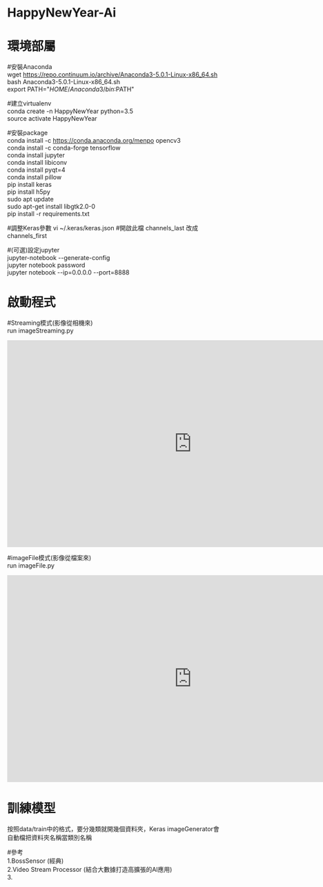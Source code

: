 # HappyNewYear-Ai

# 環境部屬
#安裝Anaconda  
wget https://repo.continuum.io/archive/Anaconda3-5.0.1-Linux-x86_64.sh  
bash Anaconda3-5.0.1-Linux-x86_64.sh  
export PATH="$HOME/Anaconda3/bin:$PATH"  

#建立virtualenv  
conda create -n HappyNewYear python=3.5  
source activate HappyNewYear  

#安裝package   
conda install -c https://conda.anaconda.org/menpo opencv3  
conda install -c conda-forge tensorflow  
conda install jupyter  
conda install libiconv  
conda install pyqt=4  
conda install pillow  
pip install keras  
pip install h5py  
sudo apt update  
sudo apt-get install libgtk2.0-0  
pip install -r requirements.txt  

#調整Keras參數
vi ~/.keras/keras.json   #開啟此檔
channels_last 改成 channels_first  

#(可選)設定jupyter   
jupyter-notebook --generate-config  
jupyter notebook password  
jupyter notebook --ip=0.0.0.0 --port=8888  

# 啟動程式
#Streaming模式(影像從相機來)  
run imageStreaming.py  
<iframe width="854" height="480" src="https://www.youtube.com/watch?v=t0E1T7kDaRE" frameborder="0" allowfullscreen></iframe>

#imageFile模式(影像從檔案來)  
run imageFile.py  

<iframe width="854" height="480" src="https://www.youtube.com/watch?v=BKBCUnfnR9k&t=66s" frameborder="0" allowfullscreen></iframe>

# 訓練模型
按照data/train中的格式，要分幾類就開幾個資料夾，Keras imageGenerator會自動檔把資料夾名稱當類別名稱  

#參考  
1.BossSensor (經典)  
2.Video Stream Processor (結合大數據打造高擴張的AI應用)  
3.  